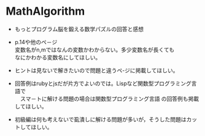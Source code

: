 # MathAlgorithm
* もっとプログラム脳を鍛える数学パズルの回答と感想  

* p.14や他のペ－ジ  
変数名がn,mではなんの変数かわからない。多少変数名が長くても  
なにかわかる変数名にしてほしい。  
* ヒントは見ないで解きたいので問題と違うペ-ジに掲載してほしい。  
* 回答例はrubyとjsだが片方でよいのでは。Lispなど関数型プログラミング言語で  
　スマ－トに解ける問題の場合は関数型プログラミング言語 の回答例も掲載してほしい。  
* 初級編は何も考えないで虱潰しに解ける問題が多いが，そうした問題はカットしてほしい。  
　
 
